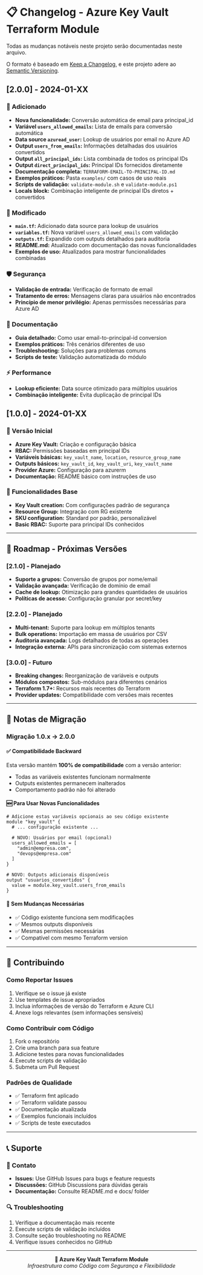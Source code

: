 # 📋 Changelog - Azure Key Vault Terraform Module

Todas as mudanças notáveis neste projeto serão documentadas neste arquivo.

O formato é baseado em [Keep a Changelog](https://keepachangelog.com/en/1.0.0/),
e este projeto adere ao [Semantic Versioning](https://semver.org/spec/v2.0.0.html).

## [2.0.0] - 2024-01-XX

### 🎉 Adicionado
- **Nova funcionalidade:** Conversão automática de email para principal_id
- **Variável `users_allowed_emails`:** Lista de emails para conversão automática
- **Data source `azuread_user`:** Lookup de usuários por email no Azure AD
- **Output `users_from_emails`:** Informações detalhadas dos usuários convertidos
- **Output `all_principal_ids`:** Lista combinada de todos os principal IDs
- **Output `direct_principal_ids`:** Principal IDs fornecidos diretamente
- **Documentação completa:** `TERRAFORM-EMAIL-TO-PRINCIPAL-ID.md`
- **Exemplos práticos:** Pasta `examples/` com casos de uso reais
- **Scripts de validação:** `validate-module.sh` e `validate-module.ps1`
- **Locals block:** Combinação inteligente de principal IDs diretos + convertidos

### 🔄 Modificado
- **`main.tf`:** Adicionado data source para lookup de usuários
- **`variables.tf`:** Nova variável `users_allowed_emails` com validação
- **`outputs.tf`:** Expandido com outputs detalhados para auditoria
- **README.md:** Atualizado com documentação das novas funcionalidades
- **Exemplos de uso:** Atualizados para mostrar funcionalidades combinadas

### 🛡️ Segurança
- **Validação de entrada:** Verificação de formato de email
- **Tratamento de erros:** Mensagens claras para usuários não encontrados
- **Princípio de menor privilégio:** Apenas permissões necessárias para Azure AD

### 📖 Documentação
- **Guia detalhado:** Como usar email-to-principal-id conversion
- **Exemplos práticos:** Três cenários diferentes de uso
- **Troubleshooting:** Soluções para problemas comuns
- **Scripts de teste:** Validação automatizada do módulo

### ⚡ Performance
- **Lookup eficiente:** Data source otimizado para múltiplos usuários
- **Combinação inteligente:** Evita duplicação de principal IDs

## [1.0.0] - 2024-01-XX

### 🎉 Versão Inicial
- **Azure Key Vault:** Criação e configuração básica
- **RBAC:** Permissões baseadas em principal IDs
- **Variáveis básicas:** `key_vault_name`, `location`, `resource_group_name`
- **Outputs básicos:** `key_vault_id`, `key_vault_uri`, `key_vault_name`
- **Provider Azure:** Configuração para azurerm
- **Documentação:** README básico com instruções de uso

### 🔧 Funcionalidades Base
- **Key Vault creation:** Com configurações padrão de segurança
- **Resource Group:** Integração com RG existente
- **SKU configuration:** Standard por padrão, personalizável
- **Basic RBAC:** Suporte para principal IDs conhecidos

---

## 🔮 Roadmap - Próximas Versões

### [2.1.0] - Planejado
- **Suporte a grupos:** Conversão de grupos por nome/email
- **Validação avançada:** Verificação de domínio de email
- **Cache de lookup:** Otimização para grandes quantidades de usuários
- **Políticas de acesso:** Configuração granular por secret/key

### [2.2.0] - Planejado
- **Multi-tenant:** Suporte para lookup em múltiplos tenants
- **Bulk operations:** Importação em massa de usuários por CSV
- **Auditoria avançada:** Logs detalhados de todas as operações
- **Integração externa:** APIs para sincronização com sistemas externos

### [3.0.0] - Futuro
- **Breaking changes:** Reorganização de variáveis e outputs
- **Módulos compostos:** Sub-módulos para diferentes cenários
- **Terraform 1.7+:** Recursos mais recentes do Terraform
- **Provider updates:** Compatibilidade com versões mais recentes

---

## 📝 Notas de Migração

### Migração 1.0.x → 2.0.0

#### ✅ Compatibilidade Backward
Esta versão mantém **100% de compatibilidade** com a versão anterior:
- Todas as variáveis existentes funcionam normalmente
- Outputs existentes permanecem inalterados
- Comportamento padrão não foi alterado

#### 🆕 Para Usar Novas Funcionalidades
```hcl
# Adicione estas variáveis opcionais ao seu código existente
module "key_vault" {
  # ... configuração existente ...
  
  # NOVO: Usuários por email (opcional)
  users_allowed_emails = [
    "admin@empresa.com",
    "devops@empresa.com"
  ]
}

# NOVO: Outputs adicionais disponíveis
output "usuarios_convertidos" {
  value = module.key_vault.users_from_emails
}
```

#### 🔧 Sem Mudanças Necessárias
- ✅ Código existente funciona sem modificações
- ✅ Mesmos outputs disponíveis
- ✅ Mesmas permissões necessárias
- ✅ Compatível com mesmo Terraform version

---

## 🤝 Contribuindo

### Como Reportar Issues
1. Verifique se o issue já existe
2. Use templates de issue apropriados
3. Inclua informações de versão do Terraform e Azure CLI
4. Anexe logs relevantes (sem informações sensíveis)

### Como Contribuir com Código
1. Fork o repositório
2. Crie uma branch para sua feature
3. Adicione testes para novas funcionalidades
4. Execute scripts de validação
5. Submeta um Pull Request

### Padrões de Qualidade
- ✅ Terraform fmt aplicado
- ✅ Terraform validate passou
- ✅ Documentação atualizada
- ✅ Exemplos funcionais incluídos
- ✅ Scripts de teste executados

---

## 📞 Suporte

### 📧 Contato
- **Issues:** Use GitHub Issues para bugs e feature requests
- **Discussões:** GitHub Discussions para dúvidas gerais
- **Documentação:** Consulte README.md e docs/ folder

### 🔍 Troubleshooting
1. Verifique a documentação mais recente
2. Execute scripts de validação incluídos
3. Consulte seção troubleshooting no README
4. Verifique issues conhecidos no GitHub

---

<p align="center">
  <strong>🚀 Azure Key Vault Terraform Module</strong><br>
  <em>Infraestrutura como Código com Segurança e Flexibilidade</em>
</p>

